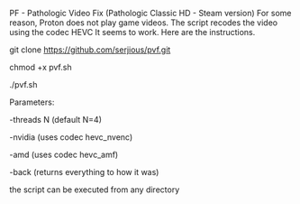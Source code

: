 PF - Pathologic Video Fix
(Pathologic Classic HD - Steam version)
For some reason, Proton does not play game videos.
The script recodes the video using the codec HEVC
It seems to work. Here are the instructions.

git clone https://github.com/serjious/pvf.git

chmod +x pvf.sh

./pvf.sh

Parameters:

-threads N (default N=4)

-nvidia (uses codec hevc_nvenc)

-amd	(uses codec hevc_amf)

-back	(returns everything to how it was)

the script can be executed from any directory

